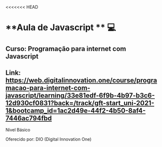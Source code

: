 <<<<<<< HEAD
# **Aula de Javascript ** :computer:
## Curso: Programação para internet com Javascript

## **Link**: <https://web.digitalinnovation.one/course/programacao-para-internet-com-javascript/learning/33e81edf-6f9b-4b97-b3c6-12d930cf0831?back=/track/gft-start_uni-2021-1&bootcamp_id=1ac2d49e-44f2-4b50-8af4-7446ac794fbd>

Nível Básico

Oferecido por:  DIO (Digital Innovation One)


